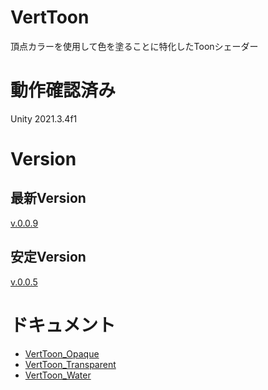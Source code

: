 # VertToon

頂点カラーを使用して色を塗ることに特化したToonシェーダー

# 動作確認済み
Unity 2021.3.4f1

# Version
## 最新Version
[v.0.0.9](https://github.com/ayaha401/VertToonShader/releases/tag/v.0.1.0)
## 安定Version
[v.0.0.5](https://github.com/ayaha401/VertToonShader/releases/tag/v.0.0.5)

# ドキュメント
* [VertToon_Opaque](https://github.com/ayaha401/VertToonShader/blob/main/MD/VertToon_Opaque.md)
* [VertToon_Transparent](https://github.com/ayaha401/VertToonShader/blob/main/MD/VertToon_Transparent.md)
* [VertToon_Water](https://github.com/ayaha401/VertToonShader/blob/main/MD/VertToon_Water.md)
